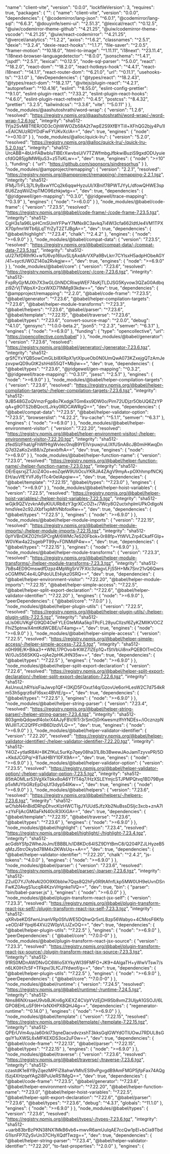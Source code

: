 
  "name": "client-vite",
  "version": "0.0.0",
  "lockfileVersion": 3,
  "requires": true,
  "packages": {
    "": {
      "name": "client-vite",
      "version": "0.0.0",
      "dependencies": {
        "@codemirror/lang-json": "^6.0.1",
        "@codemirror/lang-sql": "^6.6.3",
        "@douyinfe/semi-ui": "^2.51.3",
        "@lexical/react": "^0.12.5",
        "@uiw/codemirror-theme-github": "^4.21.25",
        "@uiw/codemirror-theme-vscode": "^4.21.25",
        "@uiw/react-codemirror": "^4.21.25",
        "@vercel/analytics": "^1.2.2",
        "axios": "^1.6.2",
        "classnames": "^2.5.1",
        "dexie": "^3.2.4",
        "dexie-react-hooks": "^1.1.7",
        "file-saver": "^2.0.5",
        "framer-motion": "^10.18.0",
        "html-to-image": "^1.11.11",
        "i18next": "^23.11.4",
        "i18next-browser-languagedetector": "^8.0.0",
        "jsonschema": "^1.4.1",
        "jspdf": "^2.5.1",
        "lexical": "^0.12.5",
        "node-sql-parser": "^5.0.0",
        "react": "^18.2.0",
        "react-dom": "^18.2.0",
        "react-hotkeys-hook": "^4.4.1",
        "react-i18next": "^14.1.1",
        "react-router-dom": "^6.21.0",
        "url": "^0.11.1",
        "usehooks-ts": "^3.1.0"
      },
      "devDependencies": {
        "@types/react": "^18.2.43",
        "@types/react-dom": "^18.2.17",
        "@vitejs/plugin-react": "^4.2.1",
        "autoprefixer": "^10.4.16",
        "eslint": "^8.55.0",
        "eslint-config-prettier": "^9.1.0",
        "eslint-plugin-react": "^7.33.2",
        "eslint-plugin-react-hooks": "^4.6.0",
        "eslint-plugin-react-refresh": "^0.4.5",
        "postcss": "^8.4.32",
        "prettier": "3.2.5",
        "tailwindcss": "^3.3.6",
        "vite": "^5.0.11"
      }
    },
    "node_modules/@aashutoshrathi/word-wrap": {
      "version": "1.2.6",
      "resolved": "https://registry.npmjs.org/@aashutoshrathi/word-wrap/-/word-wrap-1.2.6.tgz",
      "integrity": "sha512-1Yjs2SvM8TflER/OD3cOjhWWOZb58A2t7wpE2S9XfBYTiIl+XFhQG2bjy4Pu1I+EAlCNUzRDYDdFwFYUKvXcIA==",
      "dev": true,
      "engines": {
        "node": ">=0.10.0"
      }
    },
    "node_modules/@alloc/quick-lru": {
      "version": "5.2.0",
      "resolved": "https://registry.npmjs.org/@alloc/quick-lru/-/quick-lru-5.2.0.tgz",
      "integrity": "sha512-UrcABB+4bUrFABwbluTIBErXwvbsU/V7TZWfmbgJfbkwiBuziS9gxdODUyuiecfdGQ85jglMW6juS3+z5TsKLw==",
      "dev": true,
      "engines": {
        "node": ">=10"
      },
      "funding": {
        "url": "https://github.com/sponsors/sindresorhus"
      }
    },
    "node_modules/@ampproject/remapping": {
      "version": "2.2.1",
      "resolved": "https://registry.npmjs.org/@ampproject/remapping/-/remapping-2.2.1.tgz",
      "integrity": "sha512-lFMjJTrFL3j7L9yBxwYfCq2k6qqwHyzuUl/XBnif78PWTJYyL/dfowQHWE3sp6U6ZzqWiiIZnpTMO96zhkjwtg==",
      "dev": true,
      "dependencies": {
        "@jridgewell/gen-mapping": "^0.3.0",
        "@jridgewell/trace-mapping": "^0.3.9"
      },
      "engines": {
        "node": ">=6.0.0"
      }
    },
    "node_modules/@babel/code-frame": {
      "version": "7.23.5",
      "resolved": "https://registry.npmjs.org/@babel/code-frame/-/code-frame-7.23.5.tgz",
      "integrity": "sha512-CgH3s1a96LipHCmSUmYFPwY7MNx8C3avkq7i4Wl3cfa662ldtUe4VM1TPXX70pfmrlWTb6jLqTYrZyT2ZTJBgA==",
      "dev": true,
      "dependencies": {
        "@babel/highlight": "^7.23.4",
        "chalk": "^2.4.2"
      },
      "engines": {
        "node": ">=6.9.0"
      }
    },
    "node_modules/@babel/compat-data": {
      "version": "7.23.5",
      "resolved": "https://registry.npmjs.org/@babel/compat-data/-/compat-data-7.23.5.tgz",
      "integrity": "sha512-uU27kfDRlhfKl+w1U6vp16IuvSLtjAxdArVXPa9BvLkrr7CYIsxH5adpHObeAGY/41+syctUWOZ140a2Rvkgjw==",
      "dev": true,
      "engines": {
        "node": ">=6.9.0"
      }
    },
    "node_modules/@babel/core": {
      "version": "7.23.6",
      "resolved": "https://registry.npmjs.org/@babel/core/-/core-7.23.6.tgz",
      "integrity": "sha512-FxpRyGjrMJXh7X3wGLGhNDCRiwpWEF74sKjTLDJSG5Kyvow3QZaG0Adbqzi9ZrVjTWpsX+2cxWXD71NMg93kdw==",
      "dev": true,
      "dependencies": {
        "@ampproject/remapping": "^2.2.0",
        "@babel/code-frame": "^7.23.5",
        "@babel/generator": "^7.23.6",
        "@babel/helper-compilation-targets": "^7.23.6",
        "@babel/helper-module-transforms": "^7.23.3",
        "@babel/helpers": "^7.23.6",
        "@babel/parser": "^7.23.6",
        "@babel/template": "^7.22.15",
        "@babel/traverse": "^7.23.6",
        "@babel/types": "^7.23.6",
        "convert-source-map": "^2.0.0",
        "debug": "^4.1.0",
        "gensync": "^1.0.0-beta.2",
        "json5": "^2.2.3",
        "semver": "^6.3.1"
      },
      "engines": {
        "node": ">=6.9.0"
      },
      "funding": {
        "type": "opencollective",
        "url": "https://opencollective.com/babel"
      }
    },
    "node_modules/@babel/generator": {
      "version": "7.23.6",
      "resolved": "https://registry.npmjs.org/@babel/generator/-/generator-7.23.6.tgz",
      "integrity": "sha512-qrSfCYxYQB5owCmGLbl8XRpX1ytXlpueOb0N0UmQwA073KZxejgQTzAmJezxvpwQD9uGtK2shHdi55QT+MbjIw==",
      "dev": true,
      "dependencies": {
        "@babel/types": "^7.23.6",
        "@jridgewell/gen-mapping": "^0.3.2",
        "@jridgewell/trace-mapping": "^0.3.17",
        "jsesc": "^2.5.1"
      },
      "engines": {
        "node": ">=6.9.0"
      }
    },
    "node_modules/@babel/helper-compilation-targets": {
      "version": "7.23.6",
      "resolved": "https://registry.npmjs.org/@babel/helper-compilation-targets/-/helper-compilation-targets-7.23.6.tgz",
      "integrity": "sha512-9JB548GZoQVmzrFgp8o7KxdgkTGm6xs9DW0o/Pim72UDjzr5ObUQ6ZzYPqA+g9OTS2bBQoctLJrky0RDCAWRgQ==",
      "dev": true,
      "dependencies": {
        "@babel/compat-data": "^7.23.5",
        "@babel/helper-validator-option": "^7.23.5",
        "browserslist": "^4.22.2",
        "lru-cache": "^5.1.1",
        "semver": "^6.3.1"
      },
      "engines": {
        "node": ">=6.9.0"
      }
    },
    "node_modules/@babel/helper-environment-visitor": {
      "version": "7.22.20",
      "resolved": "https://registry.npmjs.org/@babel/helper-environment-visitor/-/helper-environment-visitor-7.22.20.tgz",
      "integrity": "sha512-zfedSIzFhat/gFhWfHtgWvlec0nqB9YEIVrpuwjruLlXfUSnA8cJB0miHKwqDnQ7d32aKo2xt88/xZptwxbfhA==",
      "dev": true,
      "engines": {
        "node": ">=6.9.0"
      }
    },
    "node_modules/@babel/helper-function-name": {
      "version": "7.23.0",
      "resolved": "https://registry.npmjs.org/@babel/helper-function-name/-/helper-function-name-7.23.0.tgz",
      "integrity": "sha512-OErEqsrxjZTJciZ4Oo+eoZqeW9UIiOcuYKRJA4ZAgV9myA+pOXhhmpfNCKjEH/auVfEYVFJ6y1Tc4r0eIApqiw==",
      "dev": true,
      "dependencies": {
        "@babel/template": "^7.22.15",
        "@babel/types": "^7.23.0"
      },
      "engines": {
        "node": ">=6.9.0"
      }
    },
    "node_modules/@babel/helper-hoist-variables": {
      "version": "7.22.5",
      "resolved": "https://registry.npmjs.org/@babel/helper-hoist-variables/-/helper-hoist-variables-7.22.5.tgz",
      "integrity": "sha512-wGjk9QZVzvknA6yKIUURb8zY3grXCcOZt+/7Wcy8O2uctxhplmUPkOdlgoNhmdVee2c92JXbf1xpMtVNbfoxRw==",
      "dev": true,
      "dependencies": {
        "@babel/types": "^7.22.5"
      },
      "engines": {
        "node": ">=6.9.0"
      }
    },
    "node_modules/@babel/helper-module-imports": {
      "version": "7.22.15",
      "resolved": "https://registry.npmjs.org/@babel/helper-module-imports/-/helper-module-imports-7.22.15.tgz",
      "integrity": "sha512-0pYVBnDKZO2fnSPCrgM/6WMc7eS20Fbok+0r88fp+YtWVLZrp4CkafFGIp+W0VKw4a22sgebPT99y+FDNMdP4w==",
      "dev": true,
      "dependencies": {
        "@babel/types": "^7.22.15"
      },
      "engines": {
        "node": ">=6.9.0"
      }
    },
    "node_modules/@babel/helper-module-transforms": {
      "version": "7.23.3",
      "resolved": "https://registry.npmjs.org/@babel/helper-module-transforms/-/helper-module-transforms-7.23.3.tgz",
      "integrity": "sha512-7bBs4ED9OmswdfDzpz4MpWgSrV7FXlc3zIagvLFjS5H+Mk7Snr21vQ6QwrsoCGMfNC4e4LQPdoULEt4ykz0SRQ==",
      "dev": true,
      "dependencies": {
        "@babel/helper-environment-visitor": "^7.22.20",
        "@babel/helper-module-imports": "^7.22.15",
        "@babel/helper-simple-access": "^7.22.5",
        "@babel/helper-split-export-declaration": "^7.22.6",
        "@babel/helper-validator-identifier": "^7.22.20"
      },
      "engines": {
        "node": ">=6.9.0"
      },
      "peerDependencies": {
        "@babel/core": "^7.0.0"
      }
    },
    "node_modules/@babel/helper-plugin-utils": {
      "version": "7.22.5",
      "resolved": "https://registry.npmjs.org/@babel/helper-plugin-utils/-/helper-plugin-utils-7.22.5.tgz",
      "integrity": "sha512-uLls06UVKgFG9QD4OeFYLEGteMIAa5kpTPcFL28yuCIIzsf6ZyKZMllKVOCZFhiZ5ptnwX4mtKdWCBE/uT4amg==",
      "dev": true,
      "engines": {
        "node": ">=6.9.0"
      }
    },
    "node_modules/@babel/helper-simple-access": {
      "version": "7.22.5",
      "resolved": "https://registry.npmjs.org/@babel/helper-simple-access/-/helper-simple-access-7.22.5.tgz",
      "integrity": "sha512-n0H99E/K+Bika3++WNL17POvo4rKWZ7lZEp1Q+fStVbUi8nxPQEBOlTmCOxW/0JsS56SKKQ+ojAe2pHKJHN35w==",
      "dev": true,
      "dependencies": {
        "@babel/types": "^7.22.5"
      },
      "engines": {
        "node": ">=6.9.0"
      }
    },
    "node_modules/@babel/helper-split-export-declaration": {
      "version": "7.22.6",
      "resolved": "https://registry.npmjs.org/@babel/helper-split-export-declaration/-/helper-split-export-declaration-7.22.6.tgz",
      "integrity": "sha512-AsUnxuLhRYsisFiaJwvp1QF+I3KjD5FOxut14q/GzovUe6orHLesW2C7d754kRm53h5gqrz6sFl6sxc4BVtE/g==",
      "dev": true,
      "dependencies": {
        "@babel/types": "^7.22.5"
      },
      "engines": {
        "node": ">=6.9.0"
      }
    },
    "node_modules/@babel/helper-string-parser": {
      "version": "7.23.4",
      "resolved": "https://registry.npmjs.org/@babel/helper-string-parser/-/helper-string-parser-7.23.4.tgz",
      "integrity": "sha512-803gmbQdqwdf4olxrX4AJyFBV/RTr3rSmOj0rKwesmzlfhYNDEs+/iOcznzpNWlJlIlTJC2QfPFcHB6DlzdVLQ==",
      "dev": true,
      "engines": {
        "node": ">=6.9.0"
      }
    },
    "node_modules/@babel/helper-validator-identifier": {
      "version": "7.22.20",
      "resolved": "https://registry.npmjs.org/@babel/helper-validator-identifier/-/helper-validator-identifier-7.22.20.tgz",
      "integrity": "sha512-Y4OZ+ytlatR8AI+8KZfKuL5urKp7qey08ha31L8b3BwewJAoJamTzyvxPR/5D+KkdJCGPq/+8TukHBlY10FX9A==",
      "dev": true,
      "engines": {
        "node": ">=6.9.0"
      }
    },
    "node_modules/@babel/helper-validator-option": {
      "version": "7.23.5",
      "resolved": "https://registry.npmjs.org/@babel/helper-validator-option/-/helper-validator-option-7.23.5.tgz",
      "integrity": "sha512-85ttAOMLsr53VgXkTbkx8oA6YTfT4q7/HzXSLEYmjcSTJPMPQtvq1BD79Byep5xMUYbGRzEpDsjUf3dyp54IKw==",
      "dev": true,
      "engines": {
        "node": ">=6.9.0"
      }
    },
    "node_modules/@babel/helpers": {
      "version": "7.23.6",
      "resolved": "https://registry.npmjs.org/@babel/helpers/-/helpers-7.23.6.tgz",
      "integrity": "sha512-wCfsbN4nBidDRhpDhvcKlzHWCTlgJYUUdSJfzXb2NuBssDSIjc3xcb+znA7l+zYsFljAcGM0aFkN40cR3lXiGA==",
      "dev": true,
      "dependencies": {
        "@babel/template": "^7.22.15",
        "@babel/traverse": "^7.23.6",
        "@babel/types": "^7.23.6"
      },
      "engines": {
        "node": ">=6.9.0"
      }
    },
    "node_modules/@babel/highlight": {
      "version": "7.23.4",
      "resolved": "https://registry.npmjs.org/@babel/highlight/-/highlight-7.23.4.tgz",
      "integrity": "sha512-acGdbYSfp2WheJoJm/EBBBLh/ID8KDc64ISZ9DYtBmC8/Q204PZJLHyzeB5qMzJ5trcOkybd78M4x2KWsUq++A==",
      "dev": true,
      "dependencies": {
        "@babel/helper-validator-identifier": "^7.22.20",
        "chalk": "^2.4.2",
        "js-tokens": "^4.0.0"
      },
      "engines": {
        "node": ">=6.9.0"
      }
    },
    "node_modules/@babel/parser": {
      "version": "7.23.6",
      "resolved": "https://registry.npmjs.org/@babel/parser/-/parser-7.23.6.tgz",
      "integrity": "sha512-Z2uID7YJ7oNvAI20O9X0bblw7Qqs8Q2hFy0R9tAfnfLkp5MW0UH9eUvnDSnFwKZ0AvgS1ucqR4KzvVHgnke1VQ==",
      "dev": true,
      "bin": {
        "parser": "bin/babel-parser.js"
      },
      "engines": {
        "node": ">=6.0.0"
      }
    },
    "node_modules/@babel/plugin-transform-react-jsx-self": {
      "version": "7.23.3",
      "resolved": "https://registry.npmjs.org/@babel/plugin-transform-react-jsx-self/-/plugin-transform-react-jsx-self-7.23.3.tgz",
      "integrity": "sha512-qXRvbeKDSfwnlJnanVRp0SfuWE5DQhwQr5xtLBzp56Wabyo+4CMosF6Kfp+eOD/4FYpql64XVJ2W0pVLlJZxOQ==",
      "dev": true,
      "dependencies": {
        "@babel/helper-plugin-utils": "^7.22.5"
      },
      "engines": {
        "node": ">=6.9.0"
      },
      "peerDependencies": {
        "@babel/core": "^7.0.0-0"
      }
    },
    "node_modules/@babel/plugin-transform-react-jsx-source": {
      "version": "7.23.3",
      "resolved": "https://registry.npmjs.org/@babel/plugin-transform-react-jsx-source/-/plugin-transform-react-jsx-source-7.23.3.tgz",
      "integrity": "sha512-91RS0MDnAWDNvGC6Wio5XYkyWI39FMFO+JK9+4AlgaTH+yWwVTsw7/sn6LK0lH7c5F+TFkpv/3LfCJ1Ydwof/g==",
      "dev": true,
      "dependencies": {
        "@babel/helper-plugin-utils": "^7.22.5"
      },
      "engines": {
        "node": ">=6.9.0"
      },
      "peerDependencies": {
        "@babel/core": "^7.0.0-0"
      }
    },
    "node_modules/@babel/runtime": {
      "version": "7.24.5",
      "resolved": "https://registry.npmjs.org/@babel/runtime/-/runtime-7.24.5.tgz",
      "integrity": "sha512-Nms86NXrsaeU9vbBJKni6gXiEXZ4CVpYVzEjDH9Sb8vmZ3UljyA1GSOJl/6LGPO8EHLuSF9H+IxNXHPX8QHJ4g==",
      "dependencies": {
        "regenerator-runtime": "^0.14.0"
      },
      "engines": {
        "node": ">=6.9.0"
      }
    },
    "node_modules/@babel/template": {
      "version": "7.22.15",
      "resolved": "https://registry.npmjs.org/@babel/template/-/template-7.22.15.tgz",
      "integrity": "sha512-QPErUVm4uyJa60rkI73qneDacvdvzxshT3kksGqlGWYdOTIUOwJ7RDUL8sGqslY1uXWSL6xMFKEXDS3ox2uF0w==",
      "dev": true,
      "dependencies": {
        "@babel/code-frame": "^7.22.13",
        "@babel/parser": "^7.22.15",
        "@babel/types": "^7.22.15"
      },
      "engines": {
        "node": ">=6.9.0"
      }
    },
    "node_modules/@babel/traverse": {
      "version": "7.23.6",
      "resolved": "https://registry.npmjs.org/@babel/traverse/-/traverse-7.23.6.tgz",
      "integrity": "sha512-czastdK1e8YByZqezMPFiZ8ahwVMh/ESl9vPgvgdB9AmFMGP5jfpFax74AQgl5zj4XHzqeYAg2l8PuUeRS1MgQ==",
      "dev": true,
      "dependencies": {
        "@babel/code-frame": "^7.23.5",
        "@babel/generator": "^7.23.6",
        "@babel/helper-environment-visitor": "^7.22.20",
        "@babel/helper-function-name": "^7.23.0",
        "@babel/helper-hoist-variables": "^7.22.5",
        "@babel/helper-split-export-declaration": "^7.22.6",
        "@babel/parser": "^7.23.6",
        "@babel/types": "^7.23.6",
        "debug": "^4.3.1",
        "globals": "^11.1.0"
      },
      "engines": {
        "node": ">=6.9.0"
      }
    },
    "node_modules/@babel/types": {
      "version": "7.23.6",
      "resolved": "https://registry.npmjs.org/@babel/types/-/types-7.23.6.tgz",
      "integrity": "sha512-+uarb83brBzPKN38NX1MkB6vb6+mwvR6amUulqAE7ccQw1pEl+bCia9TbdG1lsnFP7lZySvUn37CHyXQdfTwzg==",
      "dev": true,
      "dependencies": {
        "@babel/helper-string-parser": "^7.23.4",
        "@babel/helper-validator-identifier": "^7.22.20",
        "to-fast-properties": "^2.0.0"
      },
      "engines": {